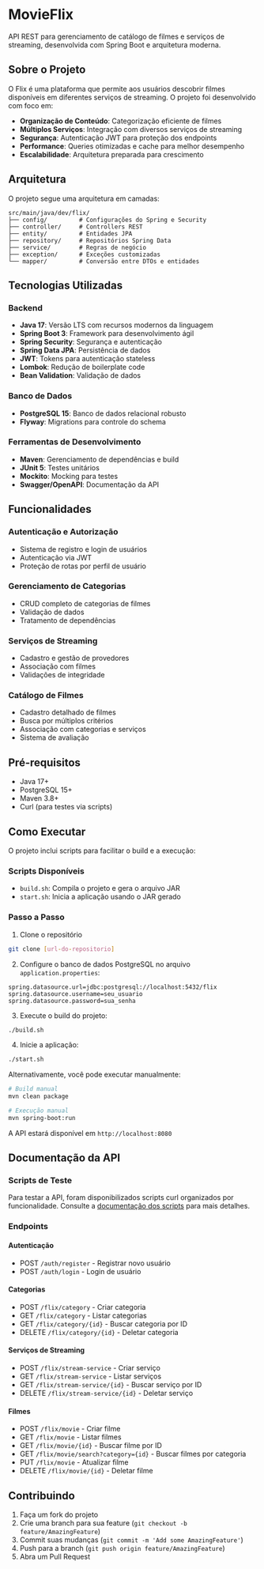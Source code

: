 # MovieFlix

API REST para gerenciamento de catálogo de filmes e serviços de streaming, desenvolvida com Spring Boot e arquitetura moderna.

## Sobre o Projeto

O Flix é uma plataforma que permite aos usuários descobrir filmes disponíveis em diferentes serviços de streaming. O projeto foi desenvolvido com foco em:

- **Organização de Conteúdo**: Categorização eficiente de filmes
- **Múltiplos Serviços**: Integração com diversos serviços de streaming
- **Segurança**: Autenticação JWT para proteção dos endpoints
- **Performance**: Queries otimizadas e cache para melhor desempenho
- **Escalabilidade**: Arquitetura preparada para crescimento

## Arquitetura

O projeto segue uma arquitetura em camadas:

```
src/main/java/dev/flix/
├── config/         # Configurações do Spring e Security
├── controller/     # Controllers REST
├── entity/         # Entidades JPA
├── repository/     # Repositórios Spring Data
├── service/        # Regras de negócio
├── exception/      # Exceções customizadas
└── mapper/         # Conversão entre DTOs e entidades
```

## Tecnologias Utilizadas

### Backend
- **Java 17**: Versão LTS com recursos modernos da linguagem
- **Spring Boot 3**: Framework para desenvolvimento ágil
- **Spring Security**: Segurança e autenticação
- **Spring Data JPA**: Persistência de dados
- **JWT**: Tokens para autenticação stateless
- **Lombok**: Redução de boilerplate code
- **Bean Validation**: Validação de dados

### Banco de Dados
- **PostgreSQL 15**: Banco de dados relacional robusto
- **Flyway**: Migrations para controle do schema

### Ferramentas de Desenvolvimento
- **Maven**: Gerenciamento de dependências e build
- **JUnit 5**: Testes unitários
- **Mockito**: Mocking para testes
- **Swagger/OpenAPI**: Documentação da API

## Funcionalidades

### Autenticação e Autorização
- Sistema de registro e login de usuários
- Autenticação via JWT
- Proteção de rotas por perfil de usuário

### Gerenciamento de Categorias
- CRUD completo de categorias de filmes
- Validação de dados
- Tratamento de dependências

### Serviços de Streaming
- Cadastro e gestão de provedores
- Associação com filmes
- Validações de integridade

### Catálogo de Filmes
- Cadastro detalhado de filmes
- Busca por múltiplos critérios
- Associação com categorias e serviços
- Sistema de avaliação

## Pré-requisitos

- Java 17+
- PostgreSQL 15+
- Maven 3.8+
- Curl (para testes via scripts)

## Como Executar

O projeto inclui scripts para facilitar o build e a execução:

### Scripts Disponíveis

- `build.sh`: Compila o projeto e gera o arquivo JAR
- `start.sh`: Inicia a aplicação usando o JAR gerado

### Passo a Passo

1. Clone o repositório
```bash
git clone [url-do-repositorio]
```

2. Configure o banco de dados PostgreSQL no arquivo `application.properties`:
```properties
spring.datasource.url=jdbc:postgresql://localhost:5432/flix
spring.datasource.username=seu_usuario
spring.datasource.password=sua_senha
```

3. Execute o build do projeto:
```bash
./build.sh
```

4. Inicie a aplicação:
```bash
./start.sh
```

Alternativamente, você pode executar manualmente:

```bash
# Build manual
mvn clean package

# Execução manual
mvn spring-boot:run
```

A API estará disponível em `http://localhost:8080`

## Documentação da API

### Scripts de Teste

Para testar a API, foram disponibilizados scripts curl organizados por funcionalidade. 
Consulte a [documentação dos scripts](curl-scripts/README.md) para mais detalhes.

### Endpoints

#### Autenticação
- POST `/auth/register` - Registrar novo usuário
- POST `/auth/login` - Login de usuário

#### Categorias
- POST `/flix/category` - Criar categoria
- GET `/flix/category` - Listar categorias
- GET `/flix/category/{id}` - Buscar categoria por ID
- DELETE `/flix/category/{id}` - Deletar categoria

#### Serviços de Streaming
- POST `/flix/stream-service` - Criar serviço
- GET `/flix/stream-service` - Listar serviços
- GET `/flix/stream-service/{id}` - Buscar serviço por ID
- DELETE `/flix/stream-service/{id}` - Deletar serviço

#### Filmes
- POST `/flix/movie` - Criar filme
- GET `/flix/movie` - Listar filmes
- GET `/flix/movie/{id}` - Buscar filme por ID
- GET `/flix/movie/search?category={id}` - Buscar filmes por categoria
- PUT `/flix/movie` - Atualizar filme
- DELETE `/flix/movie/{id}` - Deletar filme

## Contribuindo

1. Faça um fork do projeto
2. Crie uma branch para sua feature (`git checkout -b feature/AmazingFeature`)
3. Commit suas mudanças (`git commit -m 'Add some AmazingFeature'`)
4. Push para a branch (`git push origin feature/AmazingFeature`)
5. Abra um Pull Request

